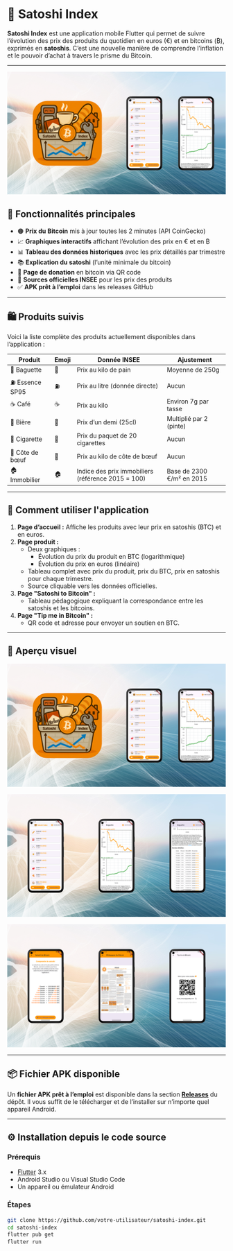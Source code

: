 # 🧮 Satoshi Index

**Satoshi Index** est une application mobile Flutter qui permet de suivre l’évolution des prix des produits du quotidien en euros (€) et en bitcoins (₿), exprimés en **satoshis**. C’est une nouvelle manière de comprendre l’inflation et le pouvoir d’achat à travers le prisme du Bitcoin.

---

 ![001](lib/assets/images/001.png)

## 📲 Fonctionnalités principales

- 🟠 **Prix du Bitcoin** mis à jour toutes les 2 minutes (API CoinGecko)
- 📈 **Graphiques interactifs** affichant l’évolution des prix en € et en ₿
- 📊 **Tableau des données historiques** avec les prix détaillés par trimestre
- 📚 **Explication du satoshi** (l’unité minimale du bitcoin)
- 🤝 **Page de donation** en bitcoin via QR code
- 🔗 **Sources officielles INSEE** pour les prix des produits
- ✅ **APK prêt à l’emploi** dans les releases GitHub

---

## 🛍️ Produits suivis

Voici la liste complète des produits actuellement disponibles dans l’application :

| Produit         | Emoji | Donnée INSEE                                             | Ajustement                |
|----------------|-------|-----------------------------------------------------------|---------------------------|
| 🥖 Baguette     | 🥖    | Prix au kilo de pain                                      | Moyenne de 250g           |
| ⛽ Essence SP95 | ⛽    | Prix au litre (donnée directe)                            | Aucun                     |
| ☕ Café         | ☕    | Prix au kilo                                              | Environ 7g par tasse      |
| 🍺 Bière        | 🍺    | Prix d’un demi (25cl)                                     | Multiplié par 2 (pinte)   |
| 🚬 Cigarette    | 🚬    | Prix du paquet de 20 cigarettes                           | Aucun                     |
| 🥩 Côte de bœuf | 🥩    | Prix au kilo de côte de bœuf                              | Aucun                     |
| 🏠 Immobilier   | 🏠    | Indice des prix immobiliers (référence 2015 = 100)        | Base de 2300 €/m² en 2015 |

---

## 🧭 Comment utiliser l'application

1. **Page d’accueil :** Affiche les produits avec leur prix en satoshis (BTC) et en euros.
2. **Page produit :**
   - Deux graphiques :
     - Évolution du prix du produit en BTC (logarithmique)
     - Évolution du prix en euros (linéaire)
   - Tableau complet avec prix du produit, prix du BTC, prix en satoshis pour chaque trimestre.
   - Source cliquable vers les données officielles.
3. **Page "Satoshi to Bitcoin" :**
   - Tableau pédagogique expliquant la correspondance entre les satoshis et les bitcoins.
4. **Page "Tip me in Bitcoin" :**
   - QR code et adresse pour envoyer un soutien en BTC.

---

## 📸 Aperçu visuel

 ![001](lib/assets/images/001.png)

 ![002](lib/assets/images/002.png) 
 
 ![003](lib/assets/images/003.png) 

---

## 📦 Fichier APK disponible

Un **fichier APK prêt à l’emploi** est disponible dans la section **[Releases](https://github.com/votre-utilisateur/satoshi-index/releases)** du dépôt. Il vous suffit de le télécharger et de l’installer sur n’importe quel appareil Android.

---

## ⚙️ Installation depuis le code source

### Prérequis

- [Flutter](https://docs.flutter.dev/get-started/install) 3.x
- Android Studio ou Visual Studio Code
- Un appareil ou émulateur Android

### Étapes

```bash
git clone https://github.com/votre-utilisateur/satoshi-index.git
cd satoshi-index
flutter pub get
flutter run
